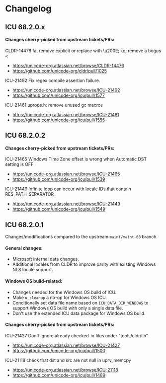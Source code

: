 # Changelog

## ICU 68.2.0.x
#### Changes cherry-picked from upstream tickets/PRs:

CLDR-14476 fa, remove explicit <LRM> or replace with \u200E; ko, remove a bogus <
- https://unicode-org.atlassian.net/browse/CLDR-14476
- https://github.com/unicode-org/cldr/pull/1025

ICU-21492 Fix regex compile assertion failure.
- https://unicode-org.atlassian.net/browse/ICU-21492
- https://github.com/unicode-org/icu/pull/1577

ICU-21461 uprops.h: remove unused gc macros
- https://unicode-org.atlassian.net/browse/ICU-21461
- https://github.com/unicode-org/icu/pull/1555

## ICU 68.2.0.2
#### Changes cherry-picked from upstream tickets/PRs:

ICU-21465 Windows Time Zone offset is wrong when Automatic DST setting is OFF
- https://unicode-org.atlassian.net/browse/ICU-21465
- https://github.com/unicode-org/icu/pull/1539

ICU-21449 Infinite loop can occur with locale IDs that contain RES_PATH_SEPARATOR
- https://unicode-org.atlassian.net/browse/ICU-21449
- https://github.com/unicode-org/icu/pull/1549

## ICU 68.2.0.1

Changes/modifications compared to the upstream `maint/maint-68` branch.

#### General changes:
- Microsoft internal data changes.
- Additional locales from CLDR to improve parity with existing Windows NLS locale support.

#### Windows OS build-related:
- Changes needed for the Windows OS build of ICU.
- Make `u_cleanup` a no-op for Windows OS ICU.
- Conditionally set data file name based on `ICU_DATA_DIR_WINDOWS` to support Windows OS build with only a single data file.
- Don't use the extended ICU data package for Windows OS build.

#### Changes cherry-picked from upstream tickets/PRs:

ICU-21427 Don't ignore already checked-in files under "tools/cldr/lib"
- https://unicode-org.atlassian.net/browse/ICU-21427
- https://github.com/unicode-org/icu/pull/1500

ICU-21118 check that dst and src are not null in uprv_memcpy
- https://unicode-org.atlassian.net/browse/ICU-21118
- https://github.com/unicode-org/icu/pull/1489
